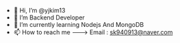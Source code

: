 - 👋 Hi, I’m @yjkim13
- 👀 I’m Backend Developer
- 🌱 I’m currently learning Nodejs And MongoDB 
- 📫 How to reach me ---> Email : <sk940913@naver.com>

<!---
yjkim13/yjkim13 is a ✨ special ✨ repository because its `README.md` (this file) appears on your GitHub profile.
You can click the Preview link to take a look at your changes.
--->
